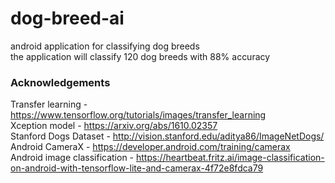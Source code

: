 # dog-breed-ai
android application for classifying dog breeds  
the application will classify 120 dog breeds with 88% accuracy 


### Acknowledgements
Transfer learning - https://www.tensorflow.org/tutorials/images/transfer_learning  
Xception model - https://arxiv.org/abs/1610.02357  
Stanford Dogs Dataset - http://vision.stanford.edu/aditya86/ImageNetDogs/  
Android CameraX - https://developer.android.com/training/camerax  
Android image classification - https://heartbeat.fritz.ai/image-classification-on-android-with-tensorflow-lite-and-camerax-4f72e8fdca79
